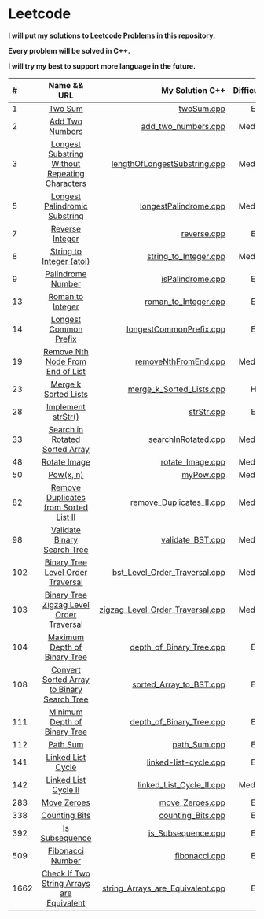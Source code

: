 # Leetcode


**I will put my solutions to [Leetcode Problems](https://leetcode.com/problemset/all/) in this repository.**

**Every problem will be solved in C++.**

**I will try my best to support more language in the future.**


| #  | Name && URL  | My Solution  C++ | Difficulty |
| :------------ |:---------------:| -----:| -----:|
| 1 | [Two Sum](https://leetcode.com/problems/two-sum/) | [twoSum.cpp](https://github.com/NadavShwartz93/Leetcode_Project/blob/main/Leetcode_Project/twoSum.cpp) | Easy |
| 2 | [Add Two Numbers](https://leetcode.com/problems/add-two-numbers/) |   [add_two_numbers.cpp](https://github.com/NadavShwartz93/Leetcode_Project/blob/main/Leetcode_Project/add_two_numbers.cpp) | Medium |
| 3 | [Longest Substring Without Repeating Characters](https://leetcode.com/problems/longest-substring-without-repeating-characters/) | [lengthOfLongestSubstring.cpp](https://github.com/NadavShwartz93/Leetcode/blob/main/Leetcode_Project/lengthOfLongestSubstring.cpp) | Medium |
| 5 | [Longest Palindromic Substring](https://leetcode.com/problems/longest-palindromic-substring/) | [longestPalindrome.cpp](https://github.com/NadavShwartz93/Leetcode/blob/main/Leetcode_Project/longestPalindrome.cpp) | Medium |
| 7 | [Reverse Integer](https://leetcode.com/problems/reverse-integer/) |   [reverse.cpp](https://github.com/NadavShwartz93/Leetcode_Project/blob/main/Leetcode_Project/reverse.cpp) | Easy |
| 8 | [String to Integer (atoi)](https://leetcode.com/problems/string-to-integer-atoi/) | [string_to_Integer.cpp](https://github.com/NadavShwartz93/Leetcode_Project/blob/main/Leetcode_Project/string_to_Integer.cpp) | Medium |
| 9 | [Palindrome Number](https://leetcode.com/problems/palindrome-number/) |   [isPalindrome.cpp](https://github.com/NadavShwartz93/Leetcode_Project/blob/main/Leetcode_Project/isPalindrome.cpp) | Easy |
| 13 | [Roman to Integer](https://leetcode.com/problems/roman-to-integer/) |   [roman_to_Integer.cpp](https://github.com/NadavShwartz93/Leetcode_Project/blob/main/Leetcode_Project/roman_to_Integer.cpp) | Easy |
| 14 | [Longest Common Prefix](https://leetcode.com/problems/longest-common-prefix/) | [longestCommonPrefix.cpp](https://github.com/NadavShwartz93/Leetcode/blob/main/Leetcode_Project/longestCommonPrefix.cpp) | Easy |
| 19 | [Remove Nth Node From End of List](https://leetcode.com/problems/remove-nth-node-from-end-of-list/) |   [removeNthFromEnd.cpp](https://github.com/NadavShwartz93/Leetcode_Project/blob/main/Leetcode_Project/removeNthFromEnd.cpp)| Medium |
| 23 | [Merge k Sorted Lists](https://leetcode.com/problems/merge-k-sorted-lists/) | [merge_k_Sorted_Lists.cpp](https://github.com/NadavShwartz93/Leetcode_Project/blob/main/Leetcode_Project/merge_k_Sorted_Lists.cpp) | Hard |
| 28 | [Implement strStr()](https://leetcode.com/problems/implement-strstr/) | [strStr.cpp](https://github.com/NadavShwartz93/Leetcode/blob/main/Leetcode_Project/strStr.cpp) | Easy |
| 33 | [Search in Rotated Sorted Array](https://leetcode.com/problems/search-in-rotated-sorted-array/) | [searchInRotated.cpp](https://github.com/NadavShwartz93/Leetcode/blob/main/Leetcode_Project/searchInRotated.cpp) | Medium |
| 48 | [Rotate Image](https://leetcode.com/problems/rotate-image/) |  [rotate_Image.cpp](https://github.com/NadavShwartz93/Leetcode_Project/blob/main/Leetcode_Project/rotate_Image.cpp)  | Medium |
| 50 | [Pow(x, n)](https://leetcode.com/problems/powx-n/) | [myPow.cpp](https://github.com/NadavShwartz93/Leetcode_Project/blob/main/Leetcode_Project/myPow.cpp) | Medium |
| 82 | [Remove Duplicates from Sorted List II](https://leetcode.com/problems/remove-duplicates-from-sorted-list-ii/) | [remove_Duplicates_II.cpp](https://github.com/NadavShwartz93/Leetcode_Project/blob/main/Leetcode_Project/remove_Duplicates_II.cpp) | Medium |
| 98 | [Validate Binary Search Tree](https://leetcode.com/problems/validate-binary-search-tree/) | [validate_BST.cpp](https://github.com/NadavShwartz93/Leetcode_Project/blob/main/Leetcode_Project/validate_BST.cpp) | Medium |
| 102 | [Binary Tree Level Order Traversal](https://leetcode.com/problems/binary-tree-level-order-traversal/) | [bst_Level_Order_Traversal.cpp](https://github.com/NadavShwartz93/Leetcode_Project/blob/main/Leetcode_Project/bst_Level_Order_Traversal.cpp) | Medium |
| 103 | [Binary Tree Zigzag Level Order Traversal](https://leetcode.com/problems/binary-tree-zigzag-level-order-traversal/) | [zigzag_Level_Order_Traversal.cpp](https://github.com/NadavShwartz93/Leetcode_Project/blob/main/Leetcode_Project/zigzag_Level_Order_Traversal.cpp) | Medium |
| 104 | [Maximum Depth of Binary Tree](https://leetcode.com/problems/maximum-depth-of-binary-tree/) | [depth_of_Binary_Tree.cpp](https://github.com/NadavShwartz93/Leetcode_Project/blob/main/Leetcode_Project/depth_of_Binary_Tree.cpp) | Easy |
| 108 | [Convert Sorted Array to Binary Search Tree](https://leetcode.com/problems/convert-sorted-array-to-binary-search-tree/) | [sorted_Array_to_BST.cpp](https://github.com/NadavShwartz93/Leetcode_Project/blob/main/Leetcode_Project/sorted_Array_to_BST.cpp) | Easy |
| 111 | [Minimum Depth of Binary Tree](https://leetcode.com/problems/minimum-depth-of-binary-tree/) | [depth_of_Binary_Tree.cpp](https://github.com/NadavShwartz93/Leetcode_Project/blob/main/Leetcode_Project/depth_of_Binary_Tree.cpp) | Easy |
| 112 | [Path Sum](https://leetcode.com/problems/path-sum/) | [path_Sum.cpp](https://github.com/NadavShwartz93/Leetcode_Project/blob/main/Leetcode_Project/path_Sum.cpp) | Easy |
| 141 | [Linked List Cycle](https://leetcode.com/problems/linked-list-cycle/) | [linked-list-cycle.cpp](Leetcode_Project/linked-list-cycle.cpp) | Easy |
| 142 | [Linked List Cycle II](https://leetcode.com/problems/linked-list-cycle-ii/) | [linked_List_Cycle_II.cpp](https://github.com/NadavShwartz93/Leetcode_Project/blob/main/Leetcode_Project/linked_List_Cycle_II.cpp) | Medium |
| 283 | [Move Zeroes](https://leetcode.com/problems/move-zeroes/) | [move_Zeroes.cpp](https://github.com/NadavShwartz93/Leetcode_Project/blob/main/Leetcode_Project/move_Zeroes.cpp) | Easy |
| 338 | [Counting Bits](https://leetcode.com/problems/counting-bits/) | [counting_Bits.cpp](https://github.com/NadavShwartz93/Leetcode/blob/main/Leetcode_Project/counting_Bits.cpp) | Easy |
| 392 | [Is Subsequence](https://leetcode.com/problems/is-subsequence/) | [is_Subsequence.cpp](https://github.com/NadavShwartz93/Leetcode/blob/main/Leetcode_Project/is_Subsequence.cpp) | Easy |
| 509 | [Fibonacci Number](https://leetcode.com/problems/fibonacci-number/) | [fibonacci.cpp](https://github.com/NadavShwartz93/Leetcode/blob/main/Leetcode_Project/fibonacci.cpp) | Easy |
| 1662 | [Check If Two String Arrays are Equivalent](https://leetcode.com/problems/check-if-two-string-arrays-are-equivalent/) | [string_Arrays_are_Equivalent.cpp](https://github.com/NadavShwartz93/Leetcode/blob/main/Leetcode_Project/string_Arrays_are_Equivalent.cpp) | Easy |
